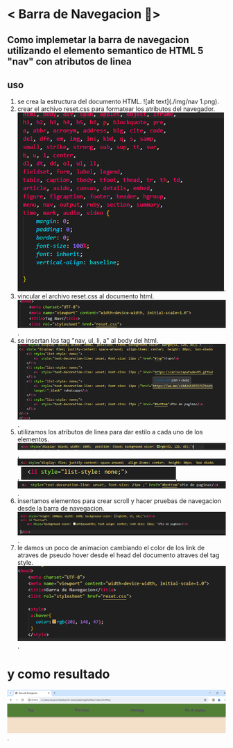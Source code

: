 # < Barra de Navegacion 🙉>


## Como implemetar la barra de navegacion utilizando el elemento semantico de HTML 5 "nav" con atributos de linea

## uso

1. se crea la estructura del documento HTML.
   ![alt text](./img/nav 1.png).
2. crear el archivo reset.css para formatear los atributos del navegador.
   ![alt text](./img/nav2.png).
3. vincular el archivo reset.css al documento html.  
   ![alt text](./img/nav3.png).
4. se insertan los tag "nav, ul, li, a" al body del html.
   ![alt text](./img/nav4.png). 
5. utilizamos los atributos de linea para dar estilo a cada uno de los elementos.
   ![alt text](./img/nav5.png),
   ![alt text](./img/nav6.png),
   ![alt text](./img/nav7.png),
   ![alt text](./img/nav8.png).
6. insertamos elementos para crear scroll y hacer pruebas de navegacion desde la barra de navegacion.
   ![alt text](./img/nav9.png).
7. le damos un poco de animacion cambiando el color de los link de atraves de pseudo hover desde el head del documento atraves del tag 
   style.
   ![alt text](./img/nav10.png).

# y como resultado 
   ![alt text](./img/resultado.png).



